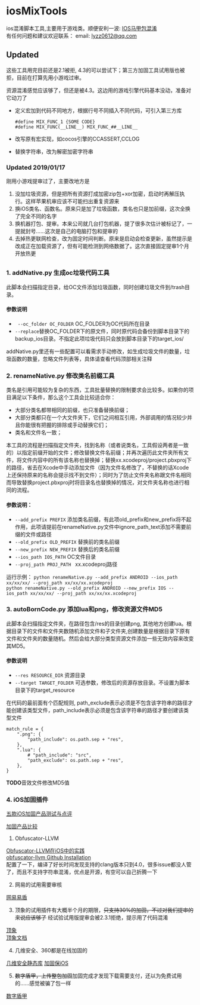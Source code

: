 # iosMixTools
ios混淆脚本工具,主要用于游戏类。顺便安利一波:  [IOS马甲包混淆](https://blog.csdn.net/lyzz0612/article/details/80390362)    
有任何问题和建议欢迎联系： email: lyzz0612@qq.com

## Updated
这些工具用完目前还是2.1被拒, 4.3的可以尝试下；第三方加固工具试用版也被拒，目前在打算先用小游戏过审。

资源混淆感觉应该够了，但还是被4.3。这边用的游戏引擎代码基本没动，准备对它动刀了

* 定义宏加到代码不同地方，根据行号不同插入不同代码，可引入第三方库
    ```
    #define MIX_FUNC_1 {SOME CODE}
    #define MIX_FUNC(__LINE__) MIX_FUNC_##__LINE__
   ```

* 改写原有宏实现，如cocos引擎的CCASSERT,CCLOG
* 替换字符串，改为解密加密字符串

### Updated 2019/01/17
刚用小游戏提审过了，主要改地方是
1. 没加垃圾资源，但是把所有资源打成加密zip包+xor加密，启动时再解压执行。这样苹果机审应该不可能扫出重复资源来
2. 换iOS类名、函数名。原来只是加了垃圾函数，类名也只是加前缀，这次全换了完全不同的名字
3. 换机器打包、提审。本来公司就几台打包机器，提了很多次估计被标记了，一提就封号……这次是自己的电脑打包和提审的
4. 去掉热更联网检查，改为固定时间判断。原来是启动会检查更新，虽然提示是改成正在加载资源了，但有可能检测到网络数据了。这次直接固定提审1个月开放热更

## 

### 1.  addNative.py 生成oc垃圾代码工具
此脚本会扫描指定目录，给OC文件添加垃圾函数，同时创建垃圾文件到/trash目录。
#### 参数说明

* ` --oc_folder OC_FOLDER` OC_FOLDER为OC代码所在目录
* `--replace`替换OC_FOLDER下的原文件，同时原代码会备份到脚本目录下的backup_ios目录。不指定此项垃圾代码只会放到脚本目录下的target_ios/

addNative.py里还有一些配置可以看需求手动修改，如生成垃圾文件的数量，垃圾函数的数量，忽略文件列表等，具体请查看代码顶部相关注释

### 2. renameNative.py 修改类名前缀工具
类名是引用可能较为复杂的东西，工具批量替换的限制要求会比较多。如果你的项目满足以下条件，那么这个工具会比较适合你：

* 大部分类名都带相同的前缀，也只准备替换前缀；
* 大部分类都只在一个大文件夹下，它们之间相互引用，外部调用的情况较少并且你能很有把握的排除或手动替换它们；
* 类名和文件名一致；

本工具的流程是扫描指定文件夹，找到名称（或者说类名，工具假设两者是一致的）以指定前缀开始的文件；修改替换文件名前缀；并再次遍历此文件夹所有文件，将文件内容中的所有该名称也替换掉；替换xx.xcodeproj/project.pbxproj下的路径，省去在Xcode中手动添加文件（因为文件名修改了，不替换的话Xcode上还保持原来的名称会提示找不到文件）；同时为了防止文件夹名称跟文件名相同而导致替换project.pbxproj时将目录名也替换掉的情况，对文件夹名称也进行相同的流程。

#### 参数说明：

* `--add_prefix PREFIX` 添加类名前缀，有此项old_prefix和new_prefix将不起作用，此项请提前在renameNative.py文件中ignore_path_text添加不需要前缀的文件或路径
* `--old_prefix OLD_PREFIX` 替换前的类名前缀
* `--new_prefix NEW_PREFIX` 替换后的类名前缀
* `--ios_path IOS_PATH` OC文件目录
* `--proj_path PROJ_PATH ` xx.xcodeproj路径

运行示例：
`python renameNative.py --add_prefix ANDROID --ios_path xx/xx/xx/ --proj_path xx/xx/xx.xcodeproj`      
`python renameNative.py --old_prefix ANDROID --new_prefix IOS --ios_path xx/xx/xx/ --proj_path xx/xx/xx.xcodeproj`


### 3. autoBornCode.py 添加lua和png，修改资源文件MD5
此脚本会扫描指定文件夹，在路径包含/res的目录创建png, 其他地方创建lua。根据目录下的文件和文件夹数随机添加文件和子文件夹,创建数量是根据目录下原有文件和文件夹的数量随机。然后会给大部分类型资源文件添加一些无效内容来改变其MD5。

#### 参数说明

* `--res RESOURCE_DIR` 资源目录
* `--target TARGET_FOLDER` 可选参数，修改后的资源存放目录。不设置为脚本目录下的target_resource 

在代码的最前面有个匹配规则, path_exclude表示必须是不包含该字符串的路径才能创建该类型文件，path_include表示必须是包含该字符串的路径才要创建该类型文件
```
match_rule = {
    ".png": {
        "path_include": os.path.sep + "res",
    },
    ".lua": {
        # "path_include": "src",
        "path_exclude": os.path.sep + "res",
    },
}
```

**TODO**音效文件修改MD5值


### 4. iOS加固插件
[五款iOS加固产品测试与点评](http://telecom.chinabyte.com/300/14570300.shtml)

[加固产品比较](https://www.codercto.com/a/28193.html)

1. Obfuscator-LLVM

[Obfuscator-LLVM在iOS中的实践](https://www.jianshu.com/p/a631b5584de6)   
[obfuscator-llvm Github Installation](https://github.com/obfuscator-llvm/obfuscator/wiki/Installation)  
配置了一下，编译了好长时间发现支持的clang版本只到4.0，很多issue都没人管了，而且不支持字符串混淆，优点是开源，有空可以自己折腾一下

2. 网易的试用需要审核

[网易易盾](http://dun.163.com/product/ios-reinforce)

3. 顶象的试用插件有大概半个月的期限，~~只支持30%的加固，不过对我们提审的来说应该够了~~ 经试验试用版提审会被2.3.1拒绝，提示用了代码混淆

[顶象](https://www.dingxiang-inc.com/business/ios)     
[顶象文档](https://cdn.dingxiang-inc.com/public-service/docs/compiler-ios/) 


4. 几维安全、360都是在线加固的

[几维安全静态库](https://www.kiwisec.com/product/app-encrypt.html) 
[加固保iOS](http://jiagu.360.cn/#/app/android)

5. ~~数字盾甲，上传整包加固~~加固完成才发现下载需要支付，还以为免费试用的……感觉被骗了包一样

[数字盾甲](https://dun.shuzilm.cn/shield)







